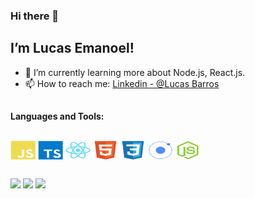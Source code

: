 ### Hi there 👋

## I’m Lucas Emanoel! 

- 🌱 I’m currently learning more about Node.js, React.js.
- 📫 How to reach me: [Linkedin - @Lucas Barros](https://www.linkedin.com/in/lucas-barros-979011135)

##

##

**Languages and Tools:**  
<div style="display: inline_block"><br>
  <img align="center" alt="Js" height="30" width="40" src="https://raw.githubusercontent.com/devicons/devicon/master/icons/javascript/javascript-plain.svg">
  <img align="center" alt="Ts" height="30" width="40" src="https://raw.githubusercontent.com/devicons/devicon/master/icons/typescript/typescript-plain.svg">
  <img align="center" alt="React" height="30" width="40" src="https://raw.githubusercontent.com/devicons/devicon/master/icons/react/react-original.svg">
  <img align="center" alt="HTML" height="30" width="40" src="https://raw.githubusercontent.com/devicons/devicon/master/icons/html5/html5-original.svg">
  <img align="center" alt="CSS" height="30" width="40" src="https://raw.githubusercontent.com/devicons/devicon/master/icons/css3/css3-original.svg">
 <img align="center" alt="IONIC" height="30" width="40" src="https://github.com/devicons/devicon/blob/master/icons/ionic/ionic-original.svg">
   <img align="center" alt="NODE" height="30" width="40" src="https://github.com/devicons/devicon/blob/master/icons/nodejs/nodejs-original.svg">
</div>

##

<div> 
  <a href="https://www.instagram.com/luccas.brs/" target="_blank"><img src="https://img.shields.io/badge/-Instagram-%23E4405F?style=for-the-badge&logo=instagram&logoColor=white" target="_blank"></a>
  <a href = "mailto:lucas2014.barros@gmail.com"><img src="https://img.shields.io/badge/-Gmail-%23333?style=for-the-badge&logo=gmail&logoColor=white" target="_blank"></a>
  <a href="https://www.linkedin.com/in/lucas-barros-979011135" target="_blank"><img src="https://img.shields.io/badge/-LinkedIn-%230077B5?style=for-the-badge&logo=linkedin&logoColor=white" target="_blank"></a> 
 
</div>

